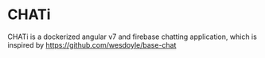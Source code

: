 # CHATi
CHATi is a dockerized angular v7 and firebase chatting application, which is inspired by https://github.com/wesdoyle/base-chat 
